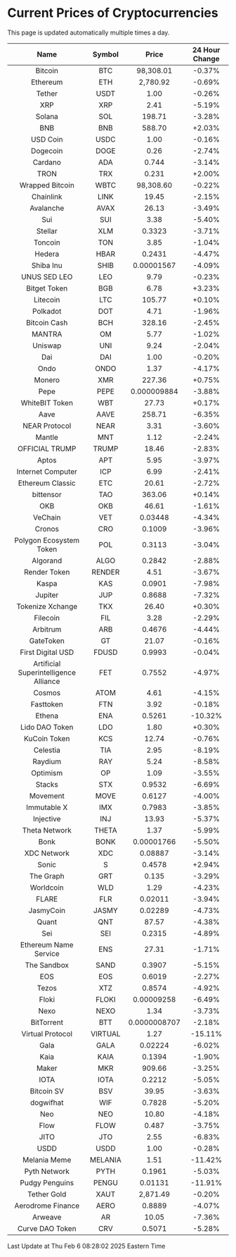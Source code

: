 # Current Prices of Cryptocurrencies
This page is updated automatically multiple times a day.

| Name | Symbol | Price | 24 Hour Change |
| :---: |:---:| :---: | :---: |
| Bitcoin | BTC | 98,308.01 | -0.37% |
| Ethereum | ETH | 2,780.92 | -0.69% |
| Tether | USDT | 1.00 | -0.26% |
| XRP | XRP | 2.41 | -5.19% |
| Solana | SOL | 198.71 | -3.28% |
| BNB | BNB | 588.70 | +2.03% |
| USD Coin | USDC | 1.00 | -0.16% |
| Dogecoin | DOGE | 0.26 | -2.74% |
| Cardano | ADA | 0.744 | -3.14% |
| TRON | TRX | 0.231 | +2.00% |
| Wrapped Bitcoin | WBTC | 98,308.60 | -0.22% |
| Chainlink | LINK | 19.45 | -2.15% |
| Avalanche | AVAX | 26.13 | -3.49% |
| Sui | SUI | 3.38 | -5.40% |
| Stellar | XLM | 0.3323 | -3.71% |
| Toncoin | TON | 3.85 | -1.04% |
| Hedera | HBAR | 0.2431 | -4.47% |
| Shiba Inu | SHIB | 0.00001567 | -4.09% |
| UNUS SED LEO | LEO | 9.79 | -0.23% |
| Bitget Token | BGB | 6.78 | +3.23% |
| Litecoin | LTC | 105.77 | +0.10% |
| Polkadot | DOT | 4.71 | -1.96% |
| Bitcoin Cash | BCH | 328.16 | -2.45% |
| MANTRA | OM | 5.77 | -1.02% |
| Uniswap | UNI | 9.24 | -2.04% |
| Dai | DAI | 1.00 | -0.20% |
| Ondo | ONDO | 1.37 | -4.17% |
| Monero | XMR | 227.36 | +0.75% |
| Pepe | PEPE | 0.000009884 | -3.88% |
| WhiteBIT Token | WBT | 27.73 | +0.17% |
| Aave | AAVE | 258.71 | -6.35% |
| NEAR Protocol | NEAR | 3.31 | -3.60% |
| Mantle | MNT | 1.12 | -2.24% |
| OFFICIAL TRUMP | TRUMP | 18.46 | -2.83% |
| Aptos | APT | 5.95 | -3.97% |
| Internet Computer | ICP | 6.99 | -2.41% |
| Ethereum Classic | ETC | 20.61 | -2.72% |
| bittensor | TAO | 363.06 | +0.14% |
| OKB | OKB | 46.61 | -1.61% |
| VeChain | VET | 0.03448 | -4.34% |
| Cronos | CRO | 0.1009 | -3.96% |
| Polygon Ecosystem Token | POL | 0.3113 | -3.04% |
| Algorand | ALGO | 0.2842 | -2.88% |
| Render Token | RENDER | 4.51 | -3.67% |
| Kaspa | KAS | 0.0901 | -7.98% |
| Jupiter | JUP | 0.8688 | -7.32% |
| Tokenize Xchange | TKX | 26.40 | +0.30% |
| Filecoin | FIL | 3.28 | -2.29% |
| Arbitrum | ARB | 0.4676 | -4.44% |
| GateToken | GT | 21.07 | -0.16% |
| First Digital USD | FDUSD | 0.9993 | -0.04% |
| Artificial Superintelligence Alliance | FET | 0.7552 | -4.97% |
| Cosmos | ATOM | 4.61 | -4.15% |
| Fasttoken | FTN | 3.92 | -0.18% |
| Ethena | ENA | 0.5261 | -10.32% |
| Lido DAO Token | LDO | 1.80 | +0.30% |
| KuCoin Token | KCS | 12.74 | -0.76% |
| Celestia | TIA | 2.95 | -8.19% |
| Raydium | RAY | 5.24 | -8.58% |
| Optimism | OP | 1.09 | -3.55% |
| Stacks | STX | 0.9532 | -6.69% |
| Movement | MOVE | 0.6127 | -4.00% |
| Immutable X | IMX | 0.7983 | -3.85% |
| Injective | INJ | 13.93 | -5.37% |
| Theta Network | THETA | 1.37 | -5.99% |
| Bonk | BONK | 0.00001766 | -5.50% |
| XDC Network | XDC | 0.08887 | -3.14% |
| Sonic | S | 0.4578 | +2.94% |
| The Graph | GRT | 0.135 | -3.29% |
| Worldcoin | WLD | 1.29 | -4.23% |
| FLARE | FLR | 0.02011 | -3.94% |
| JasmyCoin | JASMY | 0.02289 | -4.73% |
| Quant | QNT | 87.57 | -4.38% |
| Sei | SEI | 0.2315 | -4.89% |
| Ethereum Name Service | ENS | 27.31 | -1.71% |
| The Sandbox | SAND | 0.3907 | -5.15% |
| EOS | EOS | 0.6019 | -2.27% |
| Tezos | XTZ | 0.8574 | -4.92% |
| Floki | FLOKI | 0.00009258 | -6.49% |
| Nexo | NEXO | 1.34 | -3.73% |
| BitTorrent | BTT | 0.0000008707 | -2.18% |
| Virtual Protocol | VIRTUAL | 1.27 | -15.11% |
| Gala | GALA | 0.02224 | -6.02% |
| Kaia | KAIA | 0.1394 | -1.90% |
| Maker | MKR | 909.66 | -3.25% |
| IOTA | IOTA | 0.2212 | -5.05% |
| Bitcoin SV | BSV | 39.95 | -3.63% |
| dogwifhat | WIF | 0.7828 | -5.20% |
| Neo | NEO | 10.80 | -4.18% |
| Flow | FLOW | 0.487 | -3.75% |
| JITO | JTO | 2.55 | -6.83% |
| USDD | USDD | 1.00 | -0.28% |
| Melania Meme | MELANIA | 1.51 | -11.42% |
| Pyth Network | PYTH | 0.1961 | -5.03% |
| Pudgy Penguins | PENGU | 0.01131 | -11.91% |
| Tether Gold | XAUT | 2,871.49 | -0.20% |
| Aerodrome Finance | AERO | 0.8889 | -4.07% |
| Arweave | AR | 10.05 | -7.36% |
| Curve DAO Token | CRV | 0.5071 | -5.28% |

Last Update at Thu Feb  6 08:28:02 2025 Eastern Time